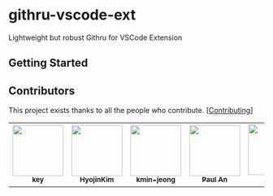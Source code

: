 # githru-vscode-ext

Lightweight but robust Githru for VSCode Extension

## Getting Started

## Contributors

This project exists thanks to all the people who contribute. [[Contributing](https://github.com/githru/githru-vscode-ext/blob/main/CONTRIBUTING.md)]

<!-- ALL-CONTRIBUTORS-LIST:START - Do not remove or modify this section -->
<!-- prettier-ignore-start -->
<!-- markdownlint-disable -->
<table>
  <tr>
    <td align="center"><a href="https://github.com/ansrlm"><img src="https://avatars.githubusercontent.com/u/28749913?v=4" width="100px;" alt=""/><br /><sub><b>key</b></sub></a></td>
    <td align="center"><a href="https://velog.io/@gwsyl22"><img src="https://avatars.githubusercontent.com/u/60775453?v=4" width="100px;" alt=""/><br /><sub><b>HyojinKim</b></sub></a></td>
    <td align="center"><a href="https://github.com/kmin-jeong"><img src="https://avatars.githubusercontent.com/u/53456037?v=4" width="100px;" alt=""/><br /><sub><b>kmin-jeong</b></sub></a></td>
    <td align="center"><a href="https://github.com/anpaul0615"><img src="https://avatars.githubusercontent.com/u/8488507?v=4" width="100px;" alt=""/><br /><sub><b>Paul An</b></sub></a></td>
    <td align="center"><a href="https://github.com/ooooorobo"><img src="https://avatars.githubusercontent.com/u/40057032?v=4" width="100px;" alt=""/><br /><sub><b>조예진</b></sub></a></td>
    <td align="center"><a href="https://github.com/hanseul-lee"><img src="https://avatars.githubusercontent.com/u/69497936?v=4" width="100px;" alt=""/><br /><sub><b>Hanseul Lee</b></sub></a></td>
  </tr>
</table>

<!-- markdownlint-restore -->
<!-- prettier-ignore-end -->

<!-- ALL-CONTRIBUTORS-LIST:END -->
